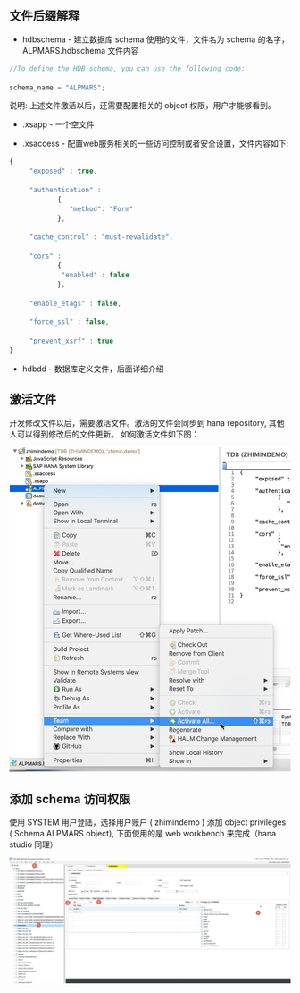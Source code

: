 ## 文件后缀解释
* hdbschema - 建立数据库 schema 使用的文件，文件名为 schema 的名字，ALPMARS.hdbschema 文件内容
``` js
//To define the HDB schema, you can use the following code: 

schema_name = "ALPMARS";

```

说明: 上述文件激活以后，还需要配置相关的 object 权限，用户才能够看到。

* .xsapp - 一个空文件

* .xsaccess - 配置web服务相关的一些访问控制或者安全设置，文件内容如下:
``` js
{
     "exposed" : true,  
                  
     "authentication" :                                            
            {
               "method": "Form"   
            },
  
     "cache_control" : "must-revalidate", 

     "cors" :                      
            {
             "enabled" : false
            }, 
                     
     "enable_etags" : false,

     "force_ssl" : false,
     
     "prevent_xsrf" : true
}

```
* hdbdd - 数据库定义文件，后面详细介绍

## 激活文件
开发修改文件以后，需要激活文件。激活的文件会同步到 hana repository, 其他人可以得到修改后的文件更新。
如何激活文件如下图：

![activate-file](./images/activate-files.png)

## 添加 schema 访问权限
使用 SYSTEM 用户登陆，选择用户账户 ( zhimindemo ) 添加 object privileges ( Schema ALPMARS object), 下面使用的是 web workbench 来完成（hana studio 同理）

![add object privileges by system user](./images/add-object-privilege.png)


